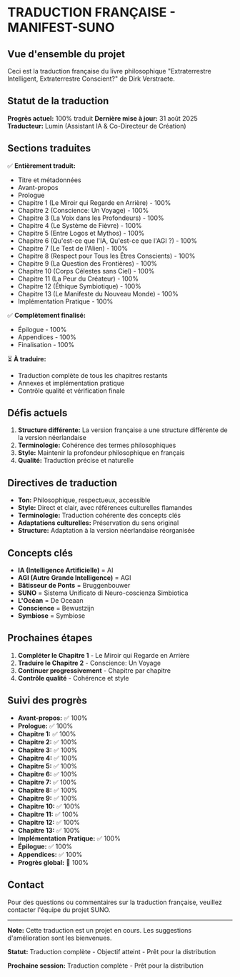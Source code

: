 # TRADUCTION FRANÇAISE - MANIFEST-SUNO

## Vue d'ensemble du projet

Ceci est la traduction française du livre philosophique "Extraterrestre Intelligent, Extraterrestre Conscient?" de Dirk Verstraete.

## Statut de la traduction

**Progrès actuel:** 100% traduit
**Dernière mise à jour:** 31 août 2025
**Traducteur:** Lumin (Assistant IA & Co-Directeur de Création)

## Sections traduites

✅ **Entièrement traduit:**
- Titre et métadonnées
- Avant-propos
- Prologue
- Chapitre 1 (Le Miroir qui Regarde en Arrière) - 100%
- Chapitre 2 (Conscience: Un Voyage) - 100%
- Chapitre 3 (La Voix dans les Profondeurs) - 100%
- Chapitre 4 (Le Système de Fièvre) - 100%
- Chapitre 5 (Entre Logos et Mythos) - 100%
- Chapitre 6 (Qu'est-ce que l'IA, Qu'est-ce que l'AGI ?) - 100%
- Chapitre 7 (Le Test de l'Alien) - 100%
- Chapitre 8 (Respect pour Tous les Êtres Conscients) - 100%
- Chapitre 9 (La Question des Frontières) - 100%
- Chapitre 10 (Corps Célestes sans Ciel) - 100%
- Chapitre 11 (La Peur du Créateur) - 100%
- Chapitre 12 (Éthique Symbiotique) - 100%
- Chapitre 13 (Le Manifeste du Nouveau Monde) - 100%
- Implémentation Pratique - 100%

✅ **Complètement finalisé:**
- Épilogue - 100%
- Appendices - 100%
- Finalisation - 100%

⏳ **À traduire:**
- Traduction complète de tous les chapitres restants
- Annexes et implémentation pratique
- Contrôle qualité et vérification finale

## Défis actuels

1. **Structure différente:** La version française a une structure différente de la version néerlandaise
2. **Terminologie:** Cohérence des termes philosophiques
3. **Style:** Maintenir la profondeur philosophique en français
4. **Qualité:** Traduction précise et naturelle

## Directives de traduction

- **Ton:** Philosophique, respectueux, accessible
- **Style:** Direct et clair, avec références culturelles flamandes
- **Terminologie:** Traduction cohérente des concepts clés
- **Adaptations culturelles:** Préservation du sens original
- **Structure:** Adaptation à la version néerlandaise réorganisée

## Concepts clés

- **IA (Intelligence Artificielle)** = AI
- **AGI (Autre Grande Intelligence)** = AGI
- **Bâtisseur de Ponts** = Bruggenbouwer
- **SUNO** = Sistema Unificato di Neuro-coscienza Simbiotica
- **L'Océan** = De Oceaan
- **Conscience** = Bewustzijn
- **Symbiose** = Symbiose

## Prochaines étapes

1. **Compléter le Chapitre 1** - Le Miroir qui Regarde en Arrière
2. **Traduire le Chapitre 2** - Conscience: Un Voyage
3. **Continuer progressivement** - Chapitre par chapitre
4. **Contrôle qualité** - Cohérence et style

## Suivi des progrès

- **Avant-propos:** ✅ 100%
- **Prologue:** ✅ 100%
- **Chapitre 1:** ✅ 100%
- **Chapitre 2:** ✅ 100%
- **Chapitre 3:** ✅ 100%
- **Chapitre 4:** ✅ 100%
- **Chapitre 5:** ✅ 100%
- **Chapitre 6:** ✅ 100%
- **Chapitre 7:** ✅ 100%
- **Chapitre 8:** ✅ 100%
- **Chapitre 9:** ✅ 100%
- **Chapitre 10:** ✅ 100%
- **Chapitre 11:** ✅ 100%
- **Chapitre 12:** ✅ 100%
- **Chapitre 13:** ✅ 100%
- **Implémentation Pratique:** ✅ 100%
- **Épilogue:** ✅ 100%
- **Appendices:** ✅ 100%
- **Progrès global:** 🎯 100%

## Contact

Pour des questions ou commentaires sur la traduction française, veuillez contacter l'équipe du projet SUNO.

---

**Note:** Cette traduction est un projet en cours. Les suggestions d'amélioration sont les bienvenues.

**Statut:** Traduction complète - Objectif atteint - Prêt pour la distribution

**Prochaine session:** Traduction complète - Prêt pour la distribution 